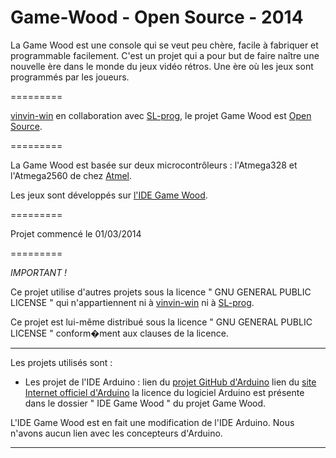 Game-Wood - Open Source - 2014
=========

La Game Wood est une console qui se veut peu chère, facile à fabriquer et programmable facilement.
C'est un projet qui a pour but de faire naître une nouvelle ère dans le monde du jeux vidéo rétros.
Une ère où les jeux sont programmés par les joueurs.

=========


[vinvin-win](https://github.com/vinvin-win) en collaboration avec [SL-prog](https://github.com/SL-prog), le projet Game Wood est [Open Source](http://fr.wikipedia.org/wiki/Open_source).


=========


La Game Wood est basée sur deux microcontrôleurs : l'Atmega328 et l'Atmega2560 de chez [Atmel](http://www.atmel.com/).

Les jeux sont développés sur [l'IDE Game Wood](https://github.com/vinvin-win/Game-Wood/IDE_Game-Wood).


=========


Projet commencé le 01/03/2014


=========

*IMPORTANT !*

Ce projet utilise d'autres projets sous la licence " GNU GENERAL PUBLIC LICENSE " qui n'appartiennent ni à [vinvin-win](https://github.com/vinvin-win) ni à [SL-prog](https://github.com/SL-prog).

Ce projet est lui-même distribué sous la licence " GNU GENERAL PUBLIC LICENSE " conform�ment aux clauses de la licence.

---

Les projets utilisés sont :

- Les projet de l'IDE Arduino :
lien du [projet GitHub d'Arduino](https://github.com/arduino/Arduino/)
lien du [site Internet officiel d'Arduino](http://arduino.cc/)
la licence du logiciel Arduino est présente dans le dossier " IDE Game Wood " du projet Game Wood.

L'IDE Game Wood est en fait une modification de l'IDE Arduino. Nous n'avons aucun lien avec les concepteurs d'Arduino.


---
